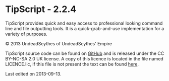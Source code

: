 # TipScript - 2.2.4 #

TipScript provides quick and easy access to professional looking command line
and file outputting tools. It is a quick-grab-and-use implementation for a
variety of purposes.

&copy; 2013 UndeadScythes of UndeadScythes' Empire

TipScript source code can be found on
[GitHub](https://github.com/UndeadScythes/TipScript) and is released under the
CC BY-NC-SA 2.0 UK license. A copy of this licence is located in the file named
LICENCE.lic, if this file is not present the text can be found
[here](http://creativecommons.org/licenses/by-nc-sa/2.0/uk/legalcode).

Last edited on 2013-09-13.
